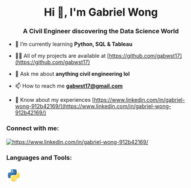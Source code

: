 <h1 align="center">Hi 👋, I'm Gabriel Wong</h1>
<h3 align="center">A Civil Engineer discovering the Data Science World</h3>

- 🌱 I’m currently learning **Python, SQL & Tableau**

- 👨‍💻 All of my projects are available at [https://github.com/gabwst17](https://github.com/gabwst17)

- 💬 Ask me about **anything civil engineering lol**

- 📫 How to reach me **gabwst17@gmail.com**

- 📄 Know about my experiences [https://www.linkedin.com/in/gabriel-wong-912b42169/](https://www.linkedin.com/in/gabriel-wong-912b42169/)

<h3 align="left">Connect with me:</h3>
<p align="left">
<a href="https://linkedin.com/in/https://www.linkedin.com/in/gabriel-wong-912b42169/" target="blank"><img align="center" src="https://raw.githubusercontent.com/rahuldkjain/github-profile-readme-generator/master/src/images/icons/Social/linked-in-alt.svg" alt="https://www.linkedin.com/in/gabriel-wong-912b42169/" height="30" width="40" /></a>
</p>

<h3 align="left">Languages and Tools:</h3>
<p align="left"> <a href="https://www.python.org" target="_blank" rel="noreferrer"> <img src="https://raw.githubusercontent.com/devicons/devicon/master/icons/python/python-original.svg" alt="python" width="40" height="40"/> </a> </p>
